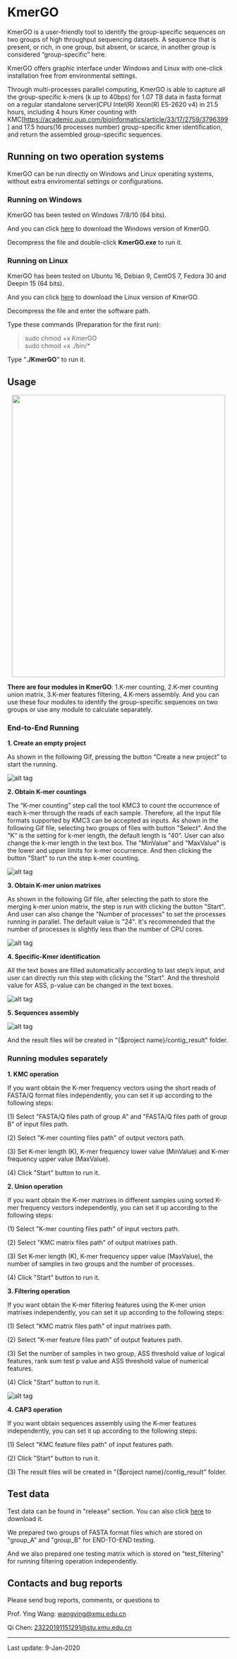 # KmerGO

KmerGO is a user-friendly tool to identify the group-specific sequences on two groups of high throughput sequencing datasets. A sequence that is present, or rich, in one group, but absent, or scarce, in another group is considered “group-specific” here.

KmerGO offers graphic interface under Windows and Linux with one-click installation free from environmental settings.

Through multi-processes parallel computing, KmerGO is able to capture all the group-specific k-mers (k up to 40bps) for 1.07 TB data in fasta format on a regular standalone server(CPU Intel(R) Xeon(R) E5-2620 v4) in 21.5 hours, including 4 hours Kmer counting with KMC[https://academic.oup.com/bioinformatics/article/33/17/2759/3796399] and 17.5 hours(16 processes number) group-specific kmer identification, and return the assembled group-specific sequences.

## Running on two operation systems

KmerGO can be run directly on Windows and Linux operating systems, without extra enviromental settings or configurations.

### Running on Windows

KmerGO has been tested on Windows 7/8/10 (64 bits).

And you can click [here](https://github.com/ChnMasterOG/KmerGO/releases/download/v1.3.0/KmerGO_for_windows_x64.zip) to download the Windows version of KmerGO.

Decompress the file and double-click **KmerGO.exe** to run it.

### Running on Linux

KmerGO has been tested on Ubuntu 16, Debian 9, CentOS 7, Fedora 30 and Deepin 15 (64 bits).

And you can click [here](https://github.com/ChnMasterOG/KmerGO/releases/download/v1.3.0/KmerGO_for_linux_x64.zip) to download the Linux version of KmerGO.

Decompress the file and enter the software path.

Type these commands (Preparation for the first run):

> sudo chmod +x KmerGO  
> sudo chmod +x ./bin/*

Type "**./KmerGO**" to run it.

## Usage

<p align="center">
  <img src="https://raw.githubusercontent.com/ChnMasterOG/KmerGO/master/resource/user_interface.png"/ width="484" height="638">
</p>

**There are four modules in KmerGO**: 1.K-mer counting, 2.K-mer counting union matrix, 3.K-mer features filtering, 4.K-mers assembly. And you can use these four modules to identify the group-specific sequences on two groups or use any module to calculate separately.

### End-to-End Running

**1. Create an empty project**

As shown in the following Gif, pressing the button “Create a new project” to start the running.

![alt tag](https://raw.githubusercontent.com/ChnMasterOG/KmerGO/master/resource/create_a_new_project.gif)

**2. Obtain K-mer countings**

The “K-mer counting” step call the tool KMC3 to count the occurrence of each k-mer through the reads of each sample. Therefore, all the input file formats supported by KMC3 can be accepted as inputs. As shown in the following Gif file, selecting two groups of files with button "Select". And the "K" is the setting for k-mer length, the default length is "40". User can also change the k-mer length in the text box. The "MinValue" and "MaxValue" is the lower and upper limits for k-mer occurrence. And then clicking the button "Start" to run the step k-mer counting.

![alt tag](https://raw.githubusercontent.com/ChnMasterOG/KmerGO/master/resource/step_kmc.gif)

**3. Obtain K-mer union matrixes**

As shown in the following Gif file, after selecting the path to store the merging k-mer union matrix, the step is run with clicking the button "Start". And user can also change the "Number of processes" to set the processes running in parallel. The default value is "24". It's recommended that the number of processes is slightly less than the number of CPU cores.

![alt tag](https://raw.githubusercontent.com/ChnMasterOG/KmerGO/master/resource/step_union.gif)

**4. Specific-Kmer identification**

All the text boxes are filled automatically according to last step’s input, and user can directly run this step with clicking the "Start". And the threshold value for ASS, p-value can be changed in the text boxes.

![alt tag](https://raw.githubusercontent.com/ChnMasterOG/KmerGO/master/resource/step_filtering.gif)

**5. Sequences assembly**

![alt tag](https://raw.githubusercontent.com/ChnMasterOG/KmerGO/master/resource/step_cap3.gif)

And the result files will be created in "{$project name}/contig_result" folder.

### Running modules separately

**1. KMC operation**

If you want obtain the K-mer frequency vectors using the short reads of FASTA/Q format files independently, you can set it up according to the following steps:

(1) Select "FASTA/Q files path of group A" and "FASTA/Q files path of group B" of input files path.

(2) Select "K-mer counting files path" of output vectors path.

(3) Set K-mer length (K), K-mer frequency lower value (MinValue) and K-mer frequency upper value (MaxValue).

(4) Click "Start" button to run it.

**2. Union operation**

If you want obtain the K-mer matrixes in different samples using sorted K-mer frequency vectors independently, you can set it up according to the following steps:

(1) Select "K-mer counting files path" of input vectors path.

(2) Select "KMC matrix files path" of output matrixes path.

(3) Set K-mer length (K), K-mer frequency upper value (MaxValue), the number of samples in two groups and the number of processes.

(4) Click "Start" button to run it.

**3. Filtering operation**

If you want obtain the K-mer filtering features using the K-mer union matrixes independently, you can set it up according to the following steps:

(1) Select "KMC matrix files path" of input matrixes path.

(2) Select "K-mer feature files path" of output features path.

(3) Set the number of samples in two group, ASS threshold value of logical features, rank sum test p value and ASS threshold value of numerical features.

(4) Click "Start" button to run it.

![alt tag](https://raw.githubusercontent.com/ChnMasterOG/KmerGO/master/resource/step_filtering_independently.gif)

**4. CAP3 operation**

If you want obtain sequences assembly using the K-mer features independently, you can set it up according to the following steps:

(1) Select "KMC feature files path" of input features path.

(2) Click "Start" button to run it.

(3) The result files will be created in "{$project name}/contig_result" folder.

## Test data

Test data can be found in "release" section. You can also click [here](https://github.com/ChnMasterOG/KmerGO/releases/download/v1.3.0/test_data.zip) to download it.

We prepared two groups of FASTA format files which are stored on "group_A" and "group_B" for END-TO-END testing. 

And we also prepared one testing matrix which is stored on "test_filtering" for running filtering operation independently.

## Contacts and bug reports

Please send bug reports, comments, or questions to

Prof. Ying Wang: [wangying@xmu.edu.cn](mailto:wangying@xmu.edu.cn)

Qi Chen: [23220191151291@stu.xmu.edu.cn](mailto:23220191151291@stu.xmu.edu.cn)

----------

Last update: 9-Jan-2020
